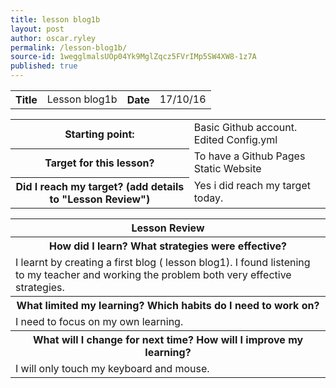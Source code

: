 ```yaml
---
title: lesson blog1b
layout: post
author: oscar.ryley
permalink: /lesson-blog1b/
source-id: 1wegglmalsUOp04Yk9MglZqcz5FVrIMp5SW4XW8-1z7A
published: true
---
```

<table>
  <tr>
    <th>Title</th>
    <td>Lesson blog1b</td>
    <th>Date</th>
    <td>17/10/16</td>
  </tr>
</table>


<table>
  <tr>
    <th>Starting point:</th>
    <td>Basic Github account. Edited Config.yml</td>
  </tr>
  <tr>
    <th>Target for this lesson?</th>
    <td>To have a Github Pages Static Website</td>
  </tr>
  <tr>
    <th>Did I reach my target? 
(add details to "Lesson Review")</th>
    <td>Yes i did reach my target today.</td>
  </tr>
</table>


<table>
  <tr>
    <th>Lesson Review</th>
  </tr>
  <tr>
    <th>How did I learn? What strategies were effective? </th>
  </tr>
  <tr>
    <td>I learnt by creating a first blog ( lesson blog1). I found listening to my teacher and working the problem both very effective strategies. </td>
  </tr>
  <tr>
    <th>What limited my learning? Which habits do I need to work on? </th>
  </tr>
  <tr>
    <td>I need to focus on my own learning.</td>
  </tr>
  <tr>
    <th>What will I change for next time? How will I improve my learning?</th>
  </tr>
  <tr>
    <td>I will only touch my keyboard and mouse.</td>
  </tr>
</table>


